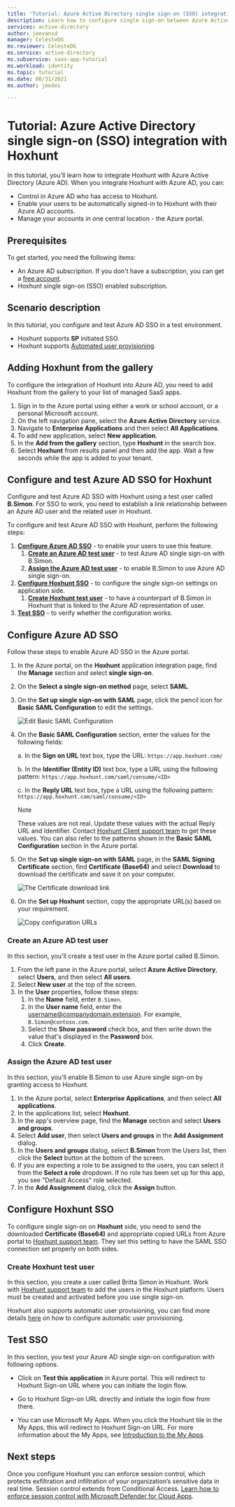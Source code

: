 ```yaml
---
title: 'Tutorial: Azure Active Directory single sign-on (SSO) integration with Hoxhunt | Microsoft Docs'
description: Learn how to configure single sign-on between Azure Active Directory and Hoxhunt.
services: active-directory
author: jeevansd
manager: CelesteDG
ms.reviewer: CelesteDG
ms.service: active-directory
ms.subservice: saas-app-tutorial
ms.workload: identity
ms.topic: tutorial
ms.date: 08/31/2021
ms.author: jeedes

---
```


# Tutorial: Azure Active Directory single sign-on (SSO) integration with Hoxhunt

In this tutorial, you'll learn how to integrate Hoxhunt with Azure Active Directory (Azure AD). When you integrate Hoxhunt with Azure AD, you can:

* Control in Azure AD who has access to Hoxhunt.
* Enable your users to be automatically signed-in to Hoxhunt with their Azure AD accounts.
* Manage your accounts in one central location - the Azure portal.

## Prerequisites

To get started, you need the following items:

* An Azure AD subscription. If you don't have a subscription, you can get a [free account](https://azure.microsoft.com/free/).
* Hoxhunt single sign-on (SSO) enabled subscription.

## Scenario description

In this tutorial, you configure and test Azure AD SSO in a test environment.

* Hoxhunt supports **SP** initiated SSO.
* Hoxhunt supports [Automated user provisioning](hoxhunt-provisioning-tutorial.md).

## Adding Hoxhunt from the gallery

To configure the integration of Hoxhunt into Azure AD, you need to add Hoxhunt from the gallery to your list of managed SaaS apps.

1. Sign in to the Azure portal using either a work or school account, or a personal Microsoft account.
1. On the left navigation pane, select the **Azure Active Directory** service.
1. Navigate to **Enterprise Applications** and then select **All Applications**.
1. To add new application, select **New application**.
1. In the **Add from the gallery** section, type **Hoxhunt** in the search box.
1. Select **Hoxhunt** from results panel and then add the app. Wait a few seconds while the app is added to your tenant.


## Configure and test Azure AD SSO for Hoxhunt

Configure and test Azure AD SSO with Hoxhunt using a test user called **B.Simon**. For SSO to work, you need to establish a link relationship between an Azure AD user and the related user in Hoxhunt.

To configure and test Azure AD SSO with Hoxhunt, perform the following steps:

1. **[Configure Azure AD SSO](#configure-azure-ad-sso)** - to enable your users to use this feature.
    1. **[Create an Azure AD test user](#create-an-azure-ad-test-user)** - to test Azure AD single sign-on with B.Simon.
    1. **[Assign the Azure AD test user](#assign-the-azure-ad-test-user)** - to enable B.Simon to use Azure AD single sign-on.
1. **[Configure Hoxhunt SSO](#configure-hoxhunt-sso)** - to configure the single sign-on settings on application side.
    1. **[Create Hoxhunt test user](#create-hoxhunt-test-user)** - to have a counterpart of B.Simon in Hoxhunt that is linked to the Azure AD representation of user.
1. **[Test SSO](#test-sso)** - to verify whether the configuration works.

## Configure Azure AD SSO

Follow these steps to enable Azure AD SSO in the Azure portal.

1. In the Azure portal, on the **Hoxhunt** application integration page, find the **Manage** section and select **single sign-on**.
1. On the **Select a single sign-on method** page, select **SAML**.
1. On the **Set up single sign-on with SAML** page, click the pencil icon for **Basic SAML Configuration** to edit the settings.

   ![Edit Basic SAML Configuration](common/edit-urls.png)

1. On the **Basic SAML Configuration** section, enter the values for the following fields:

	a. In the **Sign on URL** text box, type the URL:
    `https://app.hoxhunt.com/`

    b. In the **Identifier (Entity ID)** text box, type a URL using the following pattern:
    `https://app.hoxhunt.com/saml/consume/<ID>`

    c. In the **Reply URL** text box, type a URL using the following pattern:
    `https://app.hoxhunt.com/saml/consume/<ID>`

	> [!NOTE]
	> These values are not real. Update these values with the actual Reply URL and Identifier. Contact [Hoxhunt Client support team](mailto:support@hoxhunt.com) to get these values. You can also refer to the patterns shown in the **Basic SAML Configuration** section in the Azure portal.

1. On the **Set up single sign-on with SAML** page, in the **SAML Signing Certificate** section,  find **Certificate (Base64)** and select **Download** to download the certificate and save it on your computer.

	![The Certificate download link](common/certificatebase64.png)

1. On the **Set up Hoxhunt** section, copy the appropriate URL(s) based on your requirement.

	![Copy configuration URLs](common/copy-configuration-urls.png)

### Create an Azure AD test user

In this section, you'll create a test user in the Azure portal called B.Simon.

1. From the left pane in the Azure portal, select **Azure Active Directory**, select **Users**, and then select **All users**.
1. Select **New user** at the top of the screen.
1. In the **User** properties, follow these steps:
   1. In the **Name** field, enter `B.Simon`.  
   1. In the **User name** field, enter the username@companydomain.extension. For example, `B.Simon@contoso.com`.
   1. Select the **Show password** check box, and then write down the value that's displayed in the **Password** box.
   1. Click **Create**.

### Assign the Azure AD test user

In this section, you'll enable B.Simon to use Azure single sign-on by granting access to Hoxhunt.

1. In the Azure portal, select **Enterprise Applications**, and then select **All applications**.
1. In the applications list, select **Hoxhunt**.
1. In the app's overview page, find the **Manage** section and select **Users and groups**.
1. Select **Add user**, then select **Users and groups** in the **Add Assignment** dialog.
1. In the **Users and groups** dialog, select **B.Simon** from the Users list, then click the **Select** button at the bottom of the screen.
1. If you are expecting a role to be assigned to the users, you can select it from the **Select a role** dropdown. If no role has been set up for this app, you see "Default Access" role selected.
1. In the **Add Assignment** dialog, click the **Assign** button.

## Configure Hoxhunt SSO

To configure single sign-on on **Hoxhunt** side, you need to send the downloaded **Certificate (Base64)** and appropriate copied URLs from Azure portal to [Hoxhunt support team](mailto:support@hoxhunt.com). They set this setting to have the SAML SSO connection set properly on both sides.

### Create Hoxhunt test user

In this section, you create a user called Britta Simon in Hoxhunt. Work with [Hoxhunt support team](mailto:support@hoxhunt.com) to add the users in the Hoxhunt platform. Users must be created and activated before you use single sign-on.

Hoxhunt also supports automatic user provisioning, you can find more details [here](./hoxhunt-provisioning-tutorial.md) on how to configure automatic user provisioning.

## Test SSO 

In this section, you test your Azure AD single sign-on configuration with following options. 

* Click on **Test this application** in Azure portal. This will redirect to Hoxhunt Sign-on URL where you can initiate the login flow. 

* Go to Hoxhunt Sign-on URL directly and initiate the login flow from there.

* You can use Microsoft My Apps. When you click the Hoxhunt tile in the My Apps, this will redirect to Hoxhunt Sign-on URL. For more information about the My Apps, see [Introduction to the My Apps](../user-help/my-apps-portal-end-user-access.md).

## Next steps

Once you configure Hoxhunt you can enforce session control, which protects exfiltration and infiltration of your organization’s sensitive data in real time. Session control extends from Conditional Access. [Learn how to enforce session control with Microsoft Defender for Cloud Apps](/cloud-app-security/proxy-deployment-any-app).
